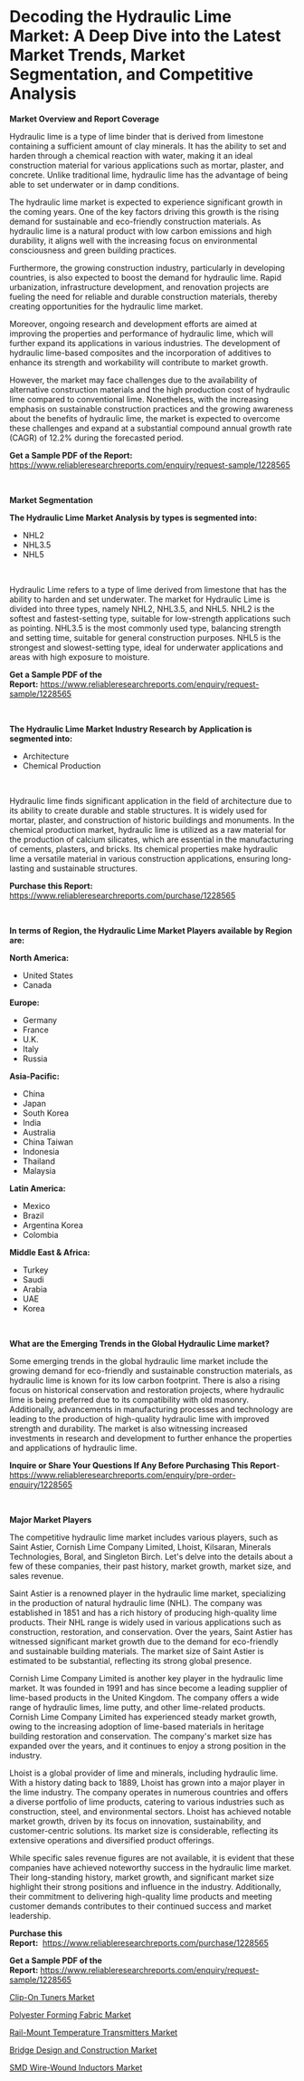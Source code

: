 <p><h1>Decoding the Hydraulic Lime Market: A Deep Dive into the Latest Market Trends, Market Segmentation, and Competitive Analysis</h1></p><p><strong>Market Overview and Report Coverage</strong></p>
<p><p>Hydraulic lime is a type of lime binder that is derived from limestone containing a sufficient amount of clay minerals. It has the ability to set and harden through a chemical reaction with water, making it an ideal construction material for various applications such as mortar, plaster, and concrete. Unlike traditional lime, hydraulic lime has the advantage of being able to set underwater or in damp conditions.</p><p>The hydraulic lime market is expected to experience significant growth in the coming years. One of the key factors driving this growth is the rising demand for sustainable and eco-friendly construction materials. As hydraulic lime is a natural product with low carbon emissions and high durability, it aligns well with the increasing focus on environmental consciousness and green building practices.</p><p>Furthermore, the growing construction industry, particularly in developing countries, is also expected to boost the demand for hydraulic lime. Rapid urbanization, infrastructure development, and renovation projects are fueling the need for reliable and durable construction materials, thereby creating opportunities for the hydraulic lime market.</p><p>Moreover, ongoing research and development efforts are aimed at improving the properties and performance of hydraulic lime, which will further expand its applications in various industries. The development of hydraulic lime-based composites and the incorporation of additives to enhance its strength and workability will contribute to market growth.</p><p>However, the market may face challenges due to the availability of alternative construction materials and the high production cost of hydraulic lime compared to conventional lime. Nonetheless, with the increasing emphasis on sustainable construction practices and the growing awareness about the benefits of hydraulic lime, the market is expected to overcome these challenges and expand at a substantial compound annual growth rate (CAGR) of 12.2% during the forecasted period.</p></p>
<p><strong>Get a Sample PDF of the Report:</strong> <a href="https://www.reliableresearchreports.com/enquiry/request-sample/1228565">https://www.reliableresearchreports.com/enquiry/request-sample/1228565</a></p>
<p>&nbsp;</p>
<p><strong>Market Segmentation</strong></p>
<p><strong>The Hydraulic Lime Market Analysis by types is segmented into:</strong></p>
<p><ul><li>NHL2</li><li>NHL3.5</li><li>NHL5</li></ul></p>
<p>&nbsp;</p>
<p><p>Hydraulic Lime refers to a type of lime derived from limestone that has the ability to harden and set underwater. The market for Hydraulic Lime is divided into three types, namely NHL2, NHL3.5, and NHL5. NHL2 is the softest and fastest-setting type, suitable for low-strength applications such as pointing. NHL3.5 is the most commonly used type, balancing strength and setting time, suitable for general construction purposes. NHL5 is the strongest and slowest-setting type, ideal for underwater applications and areas with high exposure to moisture.</p></p>
<p><strong>Get a Sample PDF of the Report:</strong>&nbsp;<a href="https://www.reliableresearchreports.com/enquiry/request-sample/1228565">https://www.reliableresearchreports.com/enquiry/request-sample/1228565</a></p>
<p>&nbsp;</p>
<p><strong>The Hydraulic Lime Market Industry Research by Application is segmented into:</strong></p>
<p><ul><li>Architecture</li><li>Chemical Production</li></ul></p>
<p>&nbsp;</p>
<p><p>Hydraulic lime finds significant application in the field of architecture due to its ability to create durable and stable structures. It is widely used for mortar, plaster, and construction of historic buildings and monuments. In the chemical production market, hydraulic lime is utilized as a raw material for the production of calcium silicates, which are essential in the manufacturing of cements, plasters, and bricks. Its chemical properties make hydraulic lime a versatile material in various construction applications, ensuring long-lasting and sustainable structures.</p></p>
<p><strong>Purchase this Report:</strong>&nbsp; <a href="https://www.reliableresearchreports.com/purchase/1228565">https://www.reliableresearchreports.com/purchase/1228565</a></p>
<p>&nbsp;</p>
<p><strong>In terms of Region, the Hydraulic Lime Market Players available by Region are:</strong></p>
<p>
    <p> <strong> North America: </strong>
        <ul>
            <li>United States</li>
            <li>Canada</li>
        </ul>
        </p> 
    <p> <strong> Europe: </strong>
        <ul>
            <li>Germany</li>
            <li>France</li>
            <li>U.K.</li>
            <li>Italy</li>
            <li>Russia</li>
        </ul>
        </p> 
    <p> <strong> Asia-Pacific: </strong>
        <ul>
            <li>China</li>
            <li>Japan</li>
            <li>South Korea</li>
            <li>India</li>
            <li>Australia</li>
            <li>China Taiwan</li>
            <li>Indonesia</li>
            <li>Thailand</li>
            <li>Malaysia</li>
        </ul>
        </p> 
    <p> <strong> Latin America: </strong>
        <ul>
            <li>Mexico</li>
            <li>Brazil</li>
            <li>Argentina Korea</li>
            <li>Colombia</li>
        </ul>
        </p> 
    <p> <strong> Middle East & Africa: </strong>
        <ul>
            <li>Turkey</li>
            <li>Saudi</li>
            <li>Arabia</li>
            <li>UAE</li>
            <li>Korea</li>
        </ul>
    </p>
    </p>
<p>&nbsp;</p>
<p><strong>What are the Emerging Trends in the Global Hydraulic Lime market?</strong></p>
<p><p>Some emerging trends in the global hydraulic lime market include the growing demand for eco-friendly and sustainable construction materials, as hydraulic lime is known for its low carbon footprint. There is also a rising focus on historical conservation and restoration projects, where hydraulic lime is being preferred due to its compatibility with old masonry. Additionally, advancements in manufacturing processes and technology are leading to the production of high-quality hydraulic lime with improved strength and durability. The market is also witnessing increased investments in research and development to further enhance the properties and applications of hydraulic lime.</p></p>
<p><strong>Inquire or Share Your Questions If Any Before Purchasing This Report</strong>- <a href="https://www.reliableresearchreports.com/enquiry/pre-order-enquiry/1228565">https://www.reliableresearchreports.com/enquiry/pre-order-enquiry/1228565</a></p>
<p>&nbsp;</p>
<p><strong>Major Market Players</strong></p>
<p><p>The competitive hydraulic lime market includes various players, such as Saint Astier, Cornish Lime Company Limited, Lhoist, Kilsaran, Minerals Technologies, Boral, and Singleton Birch. Let's delve into the details about a few of these companies, their past history, market growth, market size, and sales revenue.</p><p>Saint Astier is a renowned player in the hydraulic lime market, specializing in the production of natural hydraulic lime (NHL). The company was established in 1851 and has a rich history of producing high-quality lime products. Their NHL range is widely used in various applications such as construction, restoration, and conservation. Over the years, Saint Astier has witnessed significant market growth due to the demand for eco-friendly and sustainable building materials. The market size of Saint Astier is estimated to be substantial, reflecting its strong global presence.</p><p>Cornish Lime Company Limited is another key player in the hydraulic lime market. It was founded in 1991 and has since become a leading supplier of lime-based products in the United Kingdom. The company offers a wide range of hydraulic limes, lime putty, and other lime-related products. Cornish Lime Company Limited has experienced steady market growth, owing to the increasing adoption of lime-based materials in heritage building restoration and conservation. The company's market size has expanded over the years, and it continues to enjoy a strong position in the industry.</p><p>Lhoist is a global provider of lime and minerals, including hydraulic lime. With a history dating back to 1889, Lhoist has grown into a major player in the lime industry. The company operates in numerous countries and offers a diverse portfolio of lime products, catering to various industries such as construction, steel, and environmental sectors. Lhoist has achieved notable market growth, driven by its focus on innovation, sustainability, and customer-centric solutions. Its market size is considerable, reflecting its extensive operations and diversified product offerings.</p><p>While specific sales revenue figures are not available, it is evident that these companies have achieved noteworthy success in the hydraulic lime market. Their long-standing history, market growth, and significant market size highlight their strong positions and influence in the industry. Additionally, their commitment to delivering high-quality lime products and meeting customer demands contributes to their continued success and market leadership.</p></p>
<p><strong>Purchase this Report:</strong>&nbsp;&nbsp;<a href="https://www.reliableresearchreports.com/purchase/1228565">https://www.reliableresearchreports.com/purchase/1228565</a></p>
<p></p>
<p><strong>Get a Sample PDF of the Report:</strong>&nbsp;<a href="https://www.reliableresearchreports.com/enquiry/request-sample/1228565">https://www.reliableresearchreports.com/enquiry/request-sample/1228565</a></p>
<p><p><a href="https://medium.com/@damionrunte/clip-on-tuners-market-size-cagr-trends-2024-2030-851215d5a935">Clip-On Tuners Market</a></p><p><a href="https://github.com/gulaimolin/Market-Research-Report-List-1/blob/main/polyester-forming-fabric-market.md">Polyester Forming Fabric Market</a></p><p><a href="https://medium.com/@hazelharvey1918/rail-mount-temperature-transmitters-market-focuses-on-market-share-size-and-projected-forecast-4038bf088533">Rail-Mount Temperature Transmitters Market</a></p><p><a href="https://github.com/ruslanpoljakovrd177/Market-Research-Report-List-1/blob/main/bridge-design-and-construction-market.md">Bridge Design and Construction Market</a></p><p><a href="https://medium.com/@kyliebodei/decoding-smd-wire-wound-inductors-market-metrics-market-share-trends-and-growth-patterns-13b0fba668d2">SMD Wire-Wound Inductors Market</a></p></p>